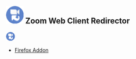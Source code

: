 ## ![image](/icons/48.png) Zoom Web Client Redirector

<img src="/icons/48.png" alt="drawing" width="24"/>

* [Firefox Addon](https://addons.mozilla.org/en-US/firefox/addon/zoom-web-client-redirector/)
